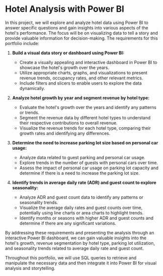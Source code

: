 # Hotel Analysis with Power BI

In this project, we will explore and analyze hotel data using Power BI to answer specific questions and gain insights into various aspects of the hotel's performance. The focus will be on visualizing data to tell a story and provide valuable information for decision-making. The requirements for this portfolio include:

1. **Build a visual data story or dashboard using Power BI:**
   - Create a visually appealing and interactive dashboard in Power BI to showcase the hotel's growth over the years.
   - Utilize appropriate charts, graphs, and visualizations to present revenue trends, occupancy rates, and other relevant metrics.
   - Include filters and slicers to enable users to explore the data dynamically.

2. **Analyze hotel growth by year and segment revenue by hotel type:**
   - Evaluate the hotel's growth over the years and identify any patterns or trends.
   - Segment the revenue data by different hotel types to understand their respective contributions to overall revenue.
   - Visualize the revenue trends for each hotel type, comparing their growth rates and identifying any differences.

3. **Determine the need to increase parking lot size based on personal car usage:**
   - Analyze data related to guest parking and personal car usage.
   - Explore trends in the number of guests with personal cars over time.
   - Assess the impact of personal car usage on parking lot capacity and determine if there is a need to increase the parking lot size.

4. **Identify trends in average daily rate (ADR) and guest count to explore seasonality:**
   - Analyze ADR and guest count data to identify any patterns or seasonality trends.
   - Visualize the average daily rates and guest counts over time, potentially using line charts or area charts to highlight trends.
   - Identify months or seasons with higher ADR and guest counts and determine if there are any significant variations.

By addressing these requirements and presenting the analysis through an interactive Power BI dashboard, we can gain valuable insights into the hotel's growth, revenue segmentation by hotel type, parking lot utilization, and seasonality trends related to average daily rate and guest count.

Throughout this portfolio, we will use SQL queries to retrieve and manipulate the necessary data and then integrate it into Power BI for visual analysis and storytelling.


